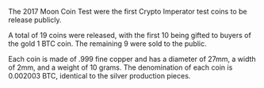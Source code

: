 The 2017 Moon Coin Test were the first Crypto Imperator test coins to be release publicly.

A total of 19 coins were released, with the first 10 being gifted to buyers of the gold 1 BTC coin. The remaining 9 were sold to the public.

Each coin is made of .999 fine copper and has a diameter of 27mm, a width of 2mm, and a weight of 10 grams. The denomination of each coin is 0.002003 BTC, identical to the silver production pieces.
